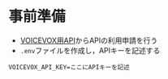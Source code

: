 # 事前準備
- [VOICEVOX用API](https://su-shiki.com/api/)からAPIの利用申請を行う
- `.env`ファイルを作成し，APIキーを記述する
```
VOICEVOX_API_KEY=ここにAPIキーを記述
```
